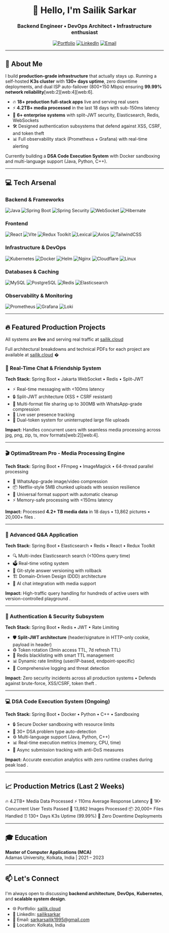 <div align="center">

# 👋 Hello, I'm Sailik Sarkar

### Backend Engineer • DevOps Architect • Infrastructure enthusiast

[![Portfolio](https://img.shields.io/badge/Portfolio-sailik.cloud-00C7B7?style=for-the-badge&logo=google-chrome&logoColor=white)](https://sailik.cloud/)
[![LinkedIn](https://img.shields.io/badge/LinkedIn-Connect-0077B5?style=for-the-badge&logo=linkedin&logoColor=white)](https://www.linkedin.com/in/sailiksarkar/)
[![Email](https://img.shields.io/badge/Email-Contact-D14836?style=for-the-badge&logo=gmail&logoColor=white)](mailto:sarkarsailik1995@gmail.com)

<!-- <img src="https://komarev.com/ghprofileviews/?username=SailikSarkar&style=for-the-badge&color=brightgreen" alt="Profile Views" /> -->

</div>

---

## 🚀 About Me

I build **production-grade infrastructure** that actually stays up. Running a self-hosted **K3s cluster** with **130+ days uptime**, zero downtime deployments, and dual ISP auto-failover (800+150 Mbps) ensuring **99.99% network reliability**[web:2][web:4][web:6].

- 🔥 **18+ production full-stack apps** live and serving real users
- ⚡ **4.2TB+ media processed** in the last 18 days with sub-150ms latency
- 🎯 **6+ enterprise systems** with split-JWT security, Elasticsearch, Redis, WebSockets
- 🛠️ Designed authentication subsystems that defend against XSS, CSRF, and token theft
- 📊 Full observability stack (Prometheus + Grafana) with real-time alerting

Currently building a **DSA Code Execution System** with Docker sandboxing and multi-language support (Java, Python, C++).

---

## 💻 Tech Arsenal

### Backend & Frameworks
![Java](https://img.shields.io/badge/Java-ED8B00?style=for-the-badge&logo=openjdk&logoColor=white)
![Spring Boot](https://img.shields.io/badge/Spring_Boot-6DB33F?style=for-the-badge&logo=springboot&logoColor=white)
![Spring Security](https://img.shields.io/badge/Spring_Security-6DB33F?style=for-the-badge&logo=springsecurity&logoColor=white)
![WebSocket](https://img.shields.io/badge/WebSocket-010101?style=for-the-badge&logo=socketdotio&logoColor=white)
![Hibernate](https://img.shields.io/badge/Hibernate-59666C?style=for-the-badge&logo=hibernate&logoColor=white)

### Frontend
![React](https://img.shields.io/badge/React-61DAFB?style=for-the-badge&logo=react&logoColor=black)
![Vite](https://img.shields.io/badge/Vite-646CFF?style=for-the-badge&logo=vite&logoColor=white)
![Redux Toolkit](https://img.shields.io/badge/Redux_Toolkit-764ABC?style=for-the-badge&logo=redux&logoColor=white)
![Lexical](https://img.shields.io/badge/Lexical-000000?style=for-the-badge&logo=lexical&logoColor=white)
![Axios](https://img.shields.io/badge/Axios-5A29E4?style=for-the-badge&logo=axios&logoColor=white)
![TailwindCSS](https://img.shields.io/badge/TailwindCSS-38B2AC?style=for-the-badge&logo=tailwindcss&logoColor=white)

### Infrastructure & DevOps
![Kubernetes](https://img.shields.io/badge/Kubernetes-326CE5?style=for-the-badge&logo=kubernetes&logoColor=white)
![Docker](https://img.shields.io/badge/Docker-2496ED?style=for-the-badge&logo=docker&logoColor=white)
![Helm](https://img.shields.io/badge/Helm-0F1689?style=for-the-badge&logo=helm&logoColor=white)
![Nginx](https://img.shields.io/badge/Nginx-009639?style=for-the-badge&logo=nginx&logoColor=white)
![Cloudflare](https://img.shields.io/badge/Cloudflare-F38020?style=for-the-badge&logo=cloudflare&logoColor=white)
![Linux](https://img.shields.io/badge/Linux-FCC624?style=for-the-badge&logo=linux&logoColor=black)

### Databases & Caching
![MySQL](https://img.shields.io/badge/MySQL-4479A1?style=for-the-badge&logo=mysql&logoColor=white)
![PostgreSQL](https://img.shields.io/badge/PostgreSQL-316192?style=for-the-badge&logo=postgresql&logoColor=white)
![Redis](https://img.shields.io/badge/Redis-DC382D?style=for-the-badge&logo=redis&logoColor=white)
![Elasticsearch](https://img.shields.io/badge/Elasticsearch-005571?style=for-the-badge&logo=elasticsearch&logoColor=white)

### Observability & Monitoring
![Prometheus](https://img.shields.io/badge/Prometheus-E6522C?style=for-the-badge&logo=prometheus&logoColor=white)
![Grafana](https://img.shields.io/badge/Grafana-F46800?style=for-the-badge&logo=grafana&logoColor=white)
![Loki](https://img.shields.io/badge/Loki-00B9FF?style=for-the-badge&logo=grafana&logoColor=white)

---


<!--
## 📊 Contribution Activity

![Activity Graph](https://github-readme-activity-graph.vercel.app/graph?username=SailikSarkar&theme=react-dark&hide_border=true&area=true&bg_color=0D1117&color=00C7B7&line=00C7B7&point=FFFFFF)

---
-->
## 🔥 Featured Production Projects

All systems are **live** and serving real traffic at [sailik.cloud](https://sailik.cloud/) 

Full architectural breakdowns and technical PDFs for each project are available at [sailik.cloud](https://sailik.cloud) �

### 🎯 Real-Time Chat & Friendship System
**Tech Stack:** Spring Boot • Jakarta WebSocket • Redis • Split-JWT

- ⚡ Real-time messaging with <100ms latency
- 🔒 Split-JWT architecture (XSS + CSRF resistant)
- 📁 Multi-format file sharing up to 300MB with WhatsApp-grade compression
- 👥 Live user presence tracking
- 🎨 Dual-token system for uninterrupted large file uploads

**Impact:** Handles concurrent users with seamless media processing across jpg, png, zip, ts, mov formats[web:2][web:4].

---

### 🎬 OptimaStream Pro - Media Processing Engine
**Tech Stack:** Spring Boot • FFmpeg • ImageMagick • 64-thread parallel processing

- 🚀 WhatsApp-grade image/video compression
- 📦 Netflix-style 5MB chunked uploads with session resilience
- 🔄 Universal format support with automatic cleanup
- ⚡ Memory-safe processing with <150ms latency

**Impact:** Processed **4.2+ TB media data** in 18 days • 13,862 pictures • 20,000+ files .

---

### 🧠 Advanced Q&A Application
**Tech Stack:** Spring Boot • Elasticsearch • Redis • React • Redux Toolkit

- 🔍 Multi-index Elasticsearch search (<100ms query time)
- 🗳️ Real-time voting system
- 📝 Git-style answer versioning with rollback
- 🏗️ Domain-Driven Design (DDD) architecture
- 🤖 AI chat integration with media support

**Impact:** High-traffic query handling for hundreds of active users with version-controlled playground .

---

### 🔐 Authentication & Security Subsystem
**Tech Stack:** Spring Boot • Redis • JWT • Rate Limiting

- 🛡️ **Split-JWT architecture** (header/signature in HTTP-only cookie, payload in header)
- ♻️ Token rotation (3min access TTL, 7d refresh TTL)
- 🚫 Redis blacklisting with smart TTL management
- 📊 Dynamic rate limiting (user/IP-based, endpoint-specific)
- 🎯 Comprehensive logging and threat detection

**Impact:** Zero security incidents across all production systems • Defends against brute-force, XSS/CSRF, token theft .

---

### 💻 DSA Code Execution System (Ongoing)
**Tech Stack:** Spring Boot • Docker • Python • C++ • Sandboxing

- 🔒 Secure Docker sandboxing with resource limits
- 🎯 30+ DSA problem type auto-detection
- ⚙️ Multi-language support (Java, Python, C++)
- 📊 Real-time execution metrics (memory, CPU, time)
- 🔄 Async submission tracking with anti-DoS measures

**Impact:** Accurate execution analytics with zero runtime crashes during peak load .

---

## 📈 Production Metrics (Last 2 Weeks)
🔥 4.2TB+ Media Data Processed
⚡ 110ms Average Response Latency
👥 1K+ Concurrent User Tests Passed
📸 13,862 Images Processed
📦 20,000+ Files Handled
⏰ 130+ Days K3s Uptime (99.99%)
🚀 Zero Downtime Deployments


---

## 🎓 Education

**Master of Computer Applications (MCA)**  
Adamas University, Kolkata, India | 2021 – 2023

---

## 📫 Let's Connect

I'm always open to discussing **backend architecture**, **DevOps**, **Kubernetes**, and **scalable system design**.

- 🌐 Portfolio: [sailik.cloud](https://sailik.cloud/)
- 💼 LinkedIn: [sailiksarkar](https://www.linkedin.com/in/sailiksarkar/)
- 📧 Email: sarkarsailik1995@gmail.com
- 📍 Location: Kolkata, India

 
 

